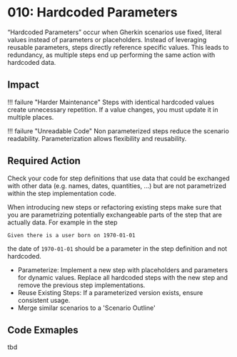 # 010: Hardcoded Parameters

“Hardcoded Parameters” occur when Gherkin scenarios use fixed, literal values instead of parameters or placeholders.
Instead of leveraging reusable parameters, steps directly reference specific values.
This leads to redundancy, as multiple steps end up performing the same action with hardcoded data.

## Impact

!!! failure "Harder Maintenance"
    Steps with identical hardcoded values create unnecessary repetition. If a value changes, you must update it in multiple places.

!!! failure "Unreadable Code"
    Non parameterized steps reduce the scenario readability. Parameterization allows flexibility and reusability.

## Required Action
Check your code for step definitions that use data that could be exchanged with other data (e.g. names, dates, quantities, ...) but are not parametrized within the step implementation code. 

When introducing new steps or refactoring existing steps make sure that you are parametrizing potentially exchangeable parts of the step that are actually data. For example in the step 

```gherkin 
Given there is a user born on 1970-01-01
```

the date of `1970-01-01` should be a parameter in the step definition and not hardcoded.

* Parameterize: Implement a new step with placeholders and parameters for dynamic values. Replace all hardcoded steps with the new step and remove the previous step implementations.
* Reuse Existing Steps: If a parameterized version exists, ensure consistent usage.
* Merge similar scenarios to a 'Scenario Outline'

## Code Exmaples
tbd
